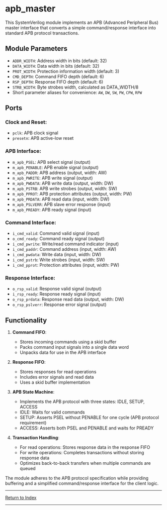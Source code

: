 # apb_master

This SystemVerilog module implements an APB (Advanced Peripheral Bus) master interface that converts a simple command/response interface into standard APB protocol transactions.

## Module Parameters

- `ADDR_WIDTH`: Address width in bits (default: 32)
- `DATA_WIDTH`: Data width in bits (default: 32)
- `PROT_WIDTH`: Protection information width (default: 3)
- `CMD_DEPTH`: Command FIFO depth (default: 6)
- `RSP_DEPTH`: Response FIFO depth (default: 6)
- `STRB_WIDTH`: Byte strobes width, calculated as DATA_WIDTH/8
- Short parameter aliases for convenience: `AW`, `DW`, `SW`, `PW`, `CPW`, `RPW`

## Ports

### Clock and Reset:
- `pclk`: APB clock signal
- `presetn`: APB active-low reset

### APB Interface:
- `m_apb_PSEL`: APB select signal (output)
- `m_apb_PENABLE`: APB enable signal (output)
- `m_apb_PADDR`: APB address (output, width: AW)
- `m_apb_PWRITE`: APB write signal (output)
- `m_apb_PWDATA`: APB write data (output, width: DW)
- `m_apb_PSTRB`: APB write strobes (output, width: SW)
- `m_apb_PPROT`: APB protection attributes (output, width: PW)
- `m_apb_PRDATA`: APB read data (input, width: DW)
- `m_apb_PSLVERR`: APB slave error response (input)
- `m_apb_PREADY`: APB ready signal (input)

### Command Interface:
- `i_cmd_valid`: Command valid signal (input)
- `o_cmd_ready`: Command ready signal (output)
- `i_cmd_pwrite`: Write/read command indicator (input)
- `i_cmd_paddr`: Command address (input, width: AW)
- `i_cmd_pwdata`: Write data (input, width: DW)
- `i_cmd_pstrb`: Write strobes (input, width: SW)
- `i_cmd_pprot`: Protection attributes (input, width: PW)

### Response Interface:
- `o_rsp_valid`: Response valid signal (output)
- `i_rsp_ready`: Response ready signal (input)
- `o_rsp_prdata`: Response read data (output, width: DW)
- `o_rsp_pslverr`: Response error signal (output)

## Functionality

1. **Command FIFO**:
   - Stores incoming commands using a skid buffer
   - Packs command input signals into a single data word
   - Unpacks data for use in the APB interface

2. **Response FIFO**:
   - Stores responses for read operations
   - Includes error signals and read data
   - Uses a skid buffer implementation

3. **APB State Machine**:
   - Implements the APB protocol with three states: IDLE, SETUP, ACCESS
   - IDLE: Waits for valid commands
   - SETUP: Asserts PSEL without PENABLE for one cycle (APB protocol requirement)
   - ACCESS: Asserts both PSEL and PENABLE and waits for PREADY

4. **Transaction Handling**:
   - For read operations: Stores response data in the response FIFO
   - For write operations: Completes transactions without storing response data
   - Optimizes back-to-back transfers when multiple commands are queued

The module adheres to the APB protocol specification while providing buffering and a simplified command/response interface for the client logic.

---

[Return to Index](index.md)

---